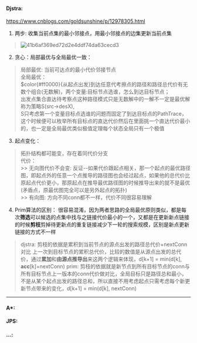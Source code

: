 #### Djstra:  
https://www.cnblogs.com/goldsunshine/p/12978305.html  
1. 两步: 收集当前点集的最小邻接点，用最小邻接点的边集更新当前点集  
  > ![41b6af369ed72d2e4ddf74da63cecd3](https://github.com/user-attachments/assets/f070822a-4839-4035-bd13-093c5ae8f61d)

2. 贪心：局部最优与全局最优一致：  
  > 局部最优: 当前可达点的最小代价邻接节点  
  > 全局最优：  
  > \$color{#ff0000}{从起点出发}到达任意代考擦点的路径和路径总代价有无数个组合(无数解)，两个变量:目标节点选谁，怎么到达目标节点；   
  > 出发点集合直达待考察点这种路径模式只是无数解中的一解不一定是最优解称为策略S(src->desX),  
  > S只考虑第一个变量目标点选谁的问题而固定了到达目标点的PathTrace，这个时候便可以枚举所有目标点的直达代价然后在里面挑一个直达代价最小的，也一定是全局最优类似极值定理每个状态全局只有一个极值

3. 起点变化：
  > 拓扑结构都可能变，存在着同代价分支  
  > 代价：  
    >> 无向图代价不会变: 反证--如果代价跟起点相关，那一个起点的最优路径图，即起点外的任意一个点推导的路径图也会经过起点，如果他的总代价比原起点代价更小，那原起点在推导最优路径图的时候推导出来的就不是最优(矛盾点，原最优图完全可以是另外起点的拓扑)  
    >> 有向图: 方向不同conn都不一样，代价不同很容易理解
4. Prim算法的区别：
  很容易混淆，因为两者思路的全局最优原则类似，都是每次**筛选**可以候选的点集中找与之链接代价最小的一个，又都是在更新新点链接的时候**剪枝**剪掉待更新点的重复链接减少下一轮的搜索规模，区别是新点更新链接的方式不一样
  > djstra: 剪枝的依据是累积到当前节点的源点出发的路径总代价+nextConn 对比 上一次到目标节点的累积总代价，比较的数值是从源点出发的总代价，通过**累加**和**由源点推导出**来这两个逻辑来体现，d[k+1] = min(d[k], **acc**[k]+nextConn)
  > prim: 剪枝的依据就是新节点到所有目标节点的conn与所有目标节点上一版本的conn代价做对比，全局目标只是路径总和最小，不是从某个起点出发的路径总和，所以直接不用考虑起点只需考虑每个新更新节点带来的变化，d[k+1] = min(d[k], nextConn)

----
#### A*:  
  > 

#### JPS:  
  >  

#### ...:  
